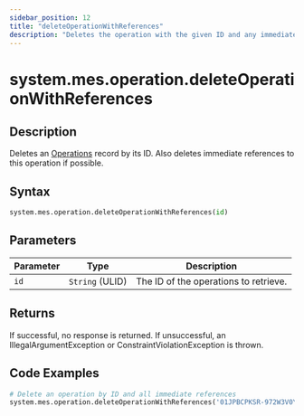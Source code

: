 ```yaml
---
sidebar_position: 12
title: "deleteOperationWithReferences"
description: "Deletes the operation with the given ID and any immediate references to this operation if possible."
---
```


# system.mes.operation.deleteOperationWithReferences

## Description

Deletes an [Operations](../../data-model/operation-model/operation) record by its ID.
Also deletes immediate references to this operation if possible.

## Syntax

```python
system.mes.operation.deleteOperationWithReferences(id)
```

## Parameters

| Parameter | Type            | Description                           |
| --------- | --------------- | ------------------------------------- |
| `id`      | `String` (ULID) | The ID of the operations to retrieve. |

## Returns

If successful, no response is returned. If unsuccessful, an IllegalArgumentException or ConstraintViolationException is thrown.

## Code Examples

```python
# Delete an operation by ID and all immediate references
system.mes.operation.deleteOperationWithReferences('01JPBCPKSR-972W3V0Y-H00NNSKQ')
```
